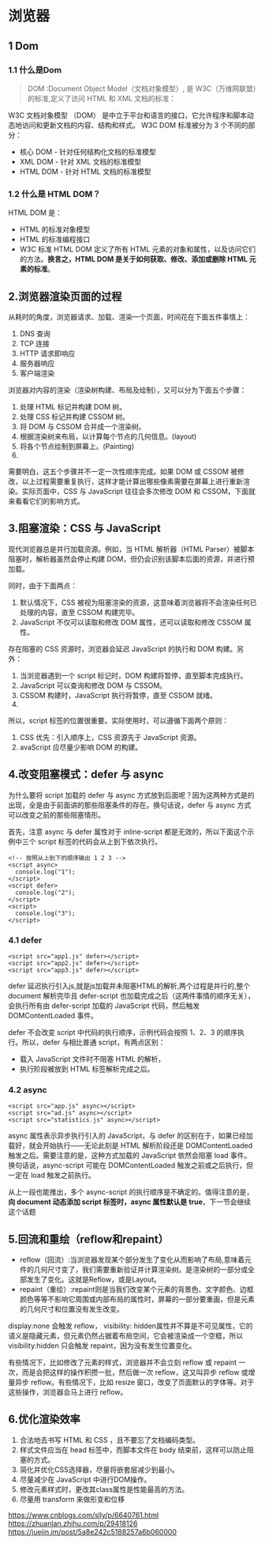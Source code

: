 # 浏览器

## 1 Dom

### 1.1 什么是Dom
> DOM :Document Object Model（文档对象模型）, 是 W3C（万维网联盟）的标准,定义了访问 HTML 和 XML 文档的标准：

W3C 文档对象模型 （DOM） 是中立于平台和语言的接口，它允许程序和脚本动态地访问和更新文档的内容、结构和样式。
W3C DOM 标准被分为 3 个不同的部分：
+ 核心 DOM - 针对任何结构化文档的标准模型
+ XML DOM - 针对 XML 文档的标准模型
+ HTML DOM - 针对 HTML 文档的标准模型

### 1.2 什么是 HTML DOM？

HTML DOM 是：
+ HTML 的标准对象模型
+ HTML 的标准编程接口
+ W3C 标准
HTML DOM 定义了所有 HTML 元素的对象和属性，以及访问它们的方法。**换言之，HTML DOM 是关于如何获取、修改、添加或删除 HTML 元素的标准**。

## 2.浏览器渲染页面的过程
从耗时的角度，浏览器请求、加载、渲染一个页面，时间花在下面五件事情上：
  1. DNS 查询
  2. TCP 连接
  3. HTTP 请求即响应
  4. 服务器响应
  5. 客户端渲染

浏览器对内容的渲染（渲染树构建、布局及绘制），又可以分为下面五个步骤：

  1. 处理 HTML 标记并构建 DOM 树。
  2. 处理 CSS 标记并构建 CSSOM 树。
  3. 将 DOM 与 CSSOM 合并成一个渲染树。
  4. 根据渲染树来布局，以计算每个节点的几何信息。(layout)
  5. 将各个节点绘制到屏幕上。(Painting)
  6. 
需要明白，这五个步骤并不一定一次性顺序完成。如果 DOM 或 CSSOM 被修改，以上过程需要重复执行，这样才能计算出哪些像素需要在屏幕上进行重新渲染。实际页面中，CSS 与 JavaScript 往往会多次修改 DOM 和 CSSOM，下面就来看看它们的影响方式。

## 3.阻塞渲染：CSS 与 JavaScript
现代浏览器总是并行加载资源。例如，当 HTML 解析器（HTML Parser）被脚本阻塞时，解析器虽然会停止构建 DOM，但仍会识别该脚本后面的资源，并进行预加载。

同时，由于下面两点：

1. 默认情况下，CSS 被视为阻塞渲染的资源，这意味着浏览器将不会渲染任何已处理的内容，直至 CSSOM 构建完毕。
2. JavaScript 不仅可以读取和修改 DOM 属性，还可以读取和修改 CSSOM 属性。

   
存在阻塞的 CSS 资源时，浏览器会延迟 JavaScript 的执行和 DOM 构建。另外：

1. 当浏览器遇到一个 script 标记时，DOM 构建将暂停，直至脚本完成执行。
2. JavaScript 可以查询和修改 DOM 与 CSSOM。
3. CSSOM 构建时，JavaScript 执行将暂停，直至 CSSOM 就绪。
4. 
所以，script 标签的位置很重要。实际使用时，可以遵循下面两个原则：

1. CSS 优先：引入顺序上，CSS 资源先于 JavaScript 资源。
2. avaScript 应尽量少影响 DOM 的构建。

## 4.改变阻塞模式：defer 与 async
为什么要将 script 加载的 defer 与 async 方式放到后面呢？因为这两种方式是的出现，全是由于前面讲的那些阻塞条件的存在。换句话说，defer 与 async 方式可以改变之前的那些阻塞情形。

首先，注意 async 与 defer 属性对于 inline-script 都是无效的，所以下面这个示例中三个 script 标签的代码会从上到下依次执行。
```
<!-- 按照从上到下的顺序输出 1 2 3 -->
<script async>
  console.log("1");
</script>
<script defer>
  console.log("2");
</script>
<script>
  console.log("3");
</script>
```
### 4.1 defer
```
<script src="app1.js" defer></script>
<script src="app2.js" defer></script>
<script src="app3.js" defer></script>
```
defer 延迟执行引入js,就是js加载并未阻塞HTML的解析,两个过程是并行的,整个 document 解析完毕且 defer-script 也加载完成之后（这两件事情的顺序无关），会执行所有由 defer-script 加载的 JavaScript 代码，然后触发 DOMContentLoaded 事件。

defer 不会改变 script 中代码的执行顺序，示例代码会按照 1、2、3 的顺序执行。所以，defer 与相比普通 script，有两点区别：
 + 载入 JavaScript 文件时不阻塞 HTML 的解析，
 + 执行阶段被放到 HTML 标签解析完成之后。

### 4.2 async
```
<script src="app.js" async></script>
<script src="ad.js" async></script>
<script src="statistics.js" async></script>
```
async 属性表示异步执行引入的 JavaScript，与 defer 的区别在于，如果已经加载好，就会开始执行——无论此刻是 HTML 解析阶段还是 DOMContentLoaded 触发之后。需要注意的是，这种方式加载的 JavaScript 依然会阻塞 load 事件。换句话说，async-script 可能在 DOMContentLoaded 触发之前或之后执行，但一定在 load 触发之前执行。

从上一段也能推出，多个 async-script 的执行顺序是不确定的。值得注意的是，**向 document 动态添加 script 标签时，async 属性默认是 true**，下一节会继续这个话题


## 5.回流和重绘（reflow和repaint）
+ reflow（回流）:当浏览器发现某个部分发生了变化从而影响了布局,意味着元件的几何尺寸变了，我们需要重新验证并计算渲染树。是渲染树的一部分或全部发生了变化。这就是Reflow，或是Layout。
+ repaint（重绘）:repaint则是当我们改变某个元素的背景色、文字颜色、边框颜色等等不影响它周围或内部布局的属性时，屏幕的一部分要重画，但是元素的几何尺寸和位置没有发生改变。

display:none 会触发 reflow，
visibility: hidden属性并不算是不可见属性，它的语义是隐藏元素，但元素仍然占据着布局空间，它会被渲染成一个空框，所以visibility:hidden 只会触发 repaint，因为没有发生位置变化。

有些情况下，比如修改了元素的样式，浏览器并不会立刻 reflow 或 repaint 一次，而是会把这样的操作积攒一批，然后做一次 reflow，这又叫异步 reflow 或增量异步 reflow。有些情况下，比如 resize 窗口，改变了页面默认的字体等。对于这些操作，浏览器会马上进行 reflow。

## 6.优化渲染效率
1. 合法地去书写 HTML 和 CSS ，且不要忘了文档编码类型。
2. 样式文件应当在 head 标签中，而脚本文件在 body 结束前，这样可以防止阻塞的方式。
3. 简化并优化CSS选择器，尽量将嵌套层减少到最小。
4. 尽量减少在 JavaScript 中进行DOM操作。
5. 修改元素样式时，更改其class属性是性能最高的方法。
6. 尽量用 transform 来做形变和位移

https://www.cnblogs.com/slly/p/6640761.html
https://zhuanlan.zhihu.com/p/29418126
https://juejin.im/post/5a8e242c5188257a6b060000
